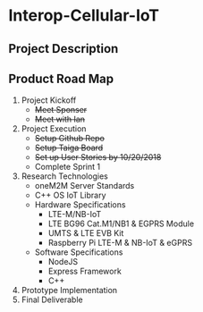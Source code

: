 # Interop-Cellular-IoT



## Project Description

## Product Road Map

1. Project Kickoff
    * ~~Meet Sponser~~
    * ~~Meet with Ian~~
2. Project Execution
    * ~~Setup Github Repo~~
    * ~~Setup Taiga Board~~
    * ~~Set up User Stories by 10/20/2018~~
    * Complete Sprint 1
2. Research Technologies
    * oneM2M Server Standards
    * C++ OS IoT Library
    * Hardware Specifications
        * LTE-M/NB-IoT
        * LTE BG96 Cat.M1/NB1 & EGPRS Module
        * UMTS & LTE EVB Kit
        * Raspberry Pi LTE-M & NB-IoT & eGPRS
    * Software Specifications
        * NodeJS
        * Express Framework
        * C++
3. Prototype Implementation
4. Final Deliverable
